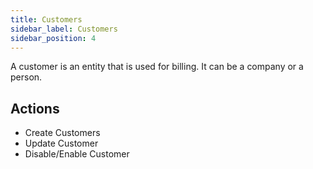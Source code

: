 ```yaml
---
title: Customers
sidebar_label: Customers
sidebar_position: 4
---
```

A customer is an entity that is used for billing. It can be a company or a person.

## Actions

* Create Customers
* Update Customer
* Disable/Enable Customer